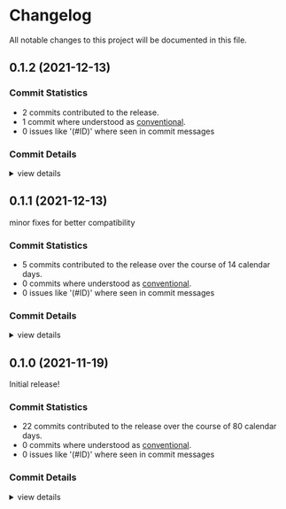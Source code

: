 # Changelog

All notable changes to this project will be documented in this file.

## 0.1.2 (2021-12-13)

### Commit Statistics

<csr-read-only-do-not-edit/>

 - 2 commits contributed to the release.
 - 1 commit where understood as [conventional](https://www.conventionalcommits.org).
 - 0 issues like '(#ID)' where seen in commit messages

### Commit Details

<csr-read-only-do-not-edit/>

<details><summary>view details</summary>

 * **Uncategorized**
    - Release narui_core v0.1.1, narui_widgets v0.1.1 ([`5fe495b`](https://github.comgit//apertus-open-source-cinema/narui/commit/5fe495ba8510e689da4d21f631d390abfa111a8d))
    - use TriangleList again ([`e9147ed`](https://github.comgit//apertus-open-source-cinema/narui/commit/e9147edccd11b53baae8bbe5173d04f21f4c545a))
</details>

## 0.1.1 (2021-12-13)

minor fixes for better compatibility

### Commit Statistics

<csr-read-only-do-not-edit/>

 - 5 commits contributed to the release over the course of 14 calendar days.
 - 0 commits where understood as [conventional](https://www.conventionalcommits.org).
 - 0 issues like '(#ID)' where seen in commit messages

### Commit Details

<csr-read-only-do-not-edit/>

<details><summary>view details</summary>

 * **Uncategorized**
    - Release narui_core v0.1.1, narui_widgets v0.1.1 ([`d0eb5a7`](https://github.comgit//apertus-open-source-cinema/narui/commit/d0eb5a7b0448750c848ae6e382048fb60c1790f6))
    - Adjusting changelogs prior to release of narui_core v0.1.1, narui_widgets v0.1.1 ([`7e51058`](https://github.comgit//apertus-open-source-cinema/narui/commit/7e51058be8960873da3d46b53d7ed99d5840d438))
    - switch to 4 sample anti-aliasing ([`cdcc471`](https://github.comgit//apertus-open-source-cinema/narui/commit/cdcc471f2c0952dbe5bce789bfae72f1bf3897a6))
    - upgrade vulcano-rs to 0.27.0 ([`a4ec9f9`](https://github.comgit//apertus-open-source-cinema/narui/commit/a4ec9f992b405a6b832045f581e06d9b41f80c71))
    - do not eagerly acquire new swapchain images ([`6b78d9b`](https://github.comgit//apertus-open-source-cinema/narui/commit/6b78d9b28b59cd563fe6d2b351ddeff47c23359c))
</details>

## 0.1.0 (2021-11-19)

Initial release!

### Commit Statistics

<csr-read-only-do-not-edit/>

 - 22 commits contributed to the release over the course of 80 calendar days.
 - 0 commits where understood as [conventional](https://www.conventionalcommits.org).
 - 0 issues like '(#ID)' where seen in commit messages

### Commit Details

<csr-read-only-do-not-edit/>

<details><summary>view details</summary>

 * **Uncategorized**
    - Release narui_core v0.1.0, narui_macros v0.1.0, narui_widgets v0.1.0, narui v0.1.0 ([`ded0884`](https://github.comgit//apertus-open-source-cinema/narui/commit/ded08846593b06955d2413823f439a7436189eae))
    - Release rutter_layout v0.1.0, narui_core v0.1.0, narui_macros v0.1.0, narui_widgets v0.1.0, narui v0.1.0 ([`dc18edd`](https://github.comgit//apertus-open-source-cinema/narui/commit/dc18edd7b636abfd9815716d9a3b0d297f2179e9))
    - Release freelist v0.1.0, rutter_layout v0.1.0, narui_core v0.1.0, narui_macros v0.1.0, narui_widgets v0.1.0, narui v0.1.0 ([`5b90685`](https://github.comgit//apertus-open-source-cinema/narui/commit/5b9068543940621cf046f0dbd8d84cad0b9bfa3d))
    - Release freelist v0.1.0, rutter_layout v0.1.0, narui_core v0.1.0, narui_macros v0.1.0, narui_widgets v0.1.0, narui v0.1.0 ([`974b403`](https://github.comgit//apertus-open-source-cinema/narui/commit/974b40366ec6bcd43a6c32883f117b7ca45753d8))
    - Release freelist v0.1.0, rutter_layout v0.1.0, narui_core v0.1.0, narui_macros v0.1.0, narui_widgets v0.1.0, narui v0.1.0 ([`86eb164`](https://github.comgit//apertus-open-source-cinema/narui/commit/86eb1640fe543d25e0e8842181aac6e9b392fe63))
    - use best device for our requirements ([`deb6ae7`](https://github.comgit//apertus-open-source-cinema/narui/commit/deb6ae780b4a97258f4dc521d7280b7baff33090))
    - add metadata to Cargo.toml files ([`23cb406`](https://github.comgit//apertus-open-source-cinema/narui/commit/23cb406809d31613caa3457eaa983e81b349eab6))
    - upgrade vulkano rs to 0.26.0 ([`30a2797`](https://github.comgit//apertus-open-source-cinema/narui/commit/30a2797815ef0b1ca38e782a8387c816732de1a4))
    - Rework macro imports ([`99bffa7`](https://github.comgit//apertus-open-source-cinema/narui/commit/99bffa76b373f2191ee2e50d425642905708961d))
    - Implement subpasses ([`a60d2d6`](https://github.comgit//apertus-open-source-cinema/narui/commit/a60d2d66b18ce49a05ec3e6491592f04de2e6e39))
    - optimize widget gen to use Option instead of Rc ([`dfdba3c`](https://github.comgit//apertus-open-source-cinema/narui/commit/dfdba3cb18815672cd94f586621039eaf2c90dff))
    - fix compiling on stable rust ([`5f12191`](https://github.comgit//apertus-open-source-cinema/narui/commit/5f1219183a04b820fb8d4581467574d77ed0c690))
    - rework proc macros to not generate as many macros ([`38a6439`](https://github.comgit//apertus-open-source-cinema/narui/commit/38a64396b94a5b8e23fdc1d8ab47f14ffcff29b7))
    - directly overwrite args, do not create a new Box ([`b78bf62`](https://github.comgit//apertus-open-source-cinema/narui/commit/b78bf620a205e5ce1d0fda22de36a3343e3fa9d2))
    - implement correct (render) sorting for text ([`1aa92c5`](https://github.comgit//apertus-open-source-cinema/narui/commit/1aa92c534b1ef55750e7002d84a1da81ab413fdc))
    - optimize KeyMap even further ([`b9a799e`](https://github.comgit//apertus-open-source-cinema/narui/commit/b9a799e87c1b79a34d77f73bbe807f1053b2f0f4))
    - optimize KeyMap slightly using HashMap::entry ([`ba3b6a0`](https://github.comgit//apertus-open-source-cinema/narui/commit/ba3b6a005e802e458b1713f9df90ef04de331f35))
    - update and cleanup deps ([`0f08af9`](https://github.comgit//apertus-open-source-cinema/narui/commit/0f08af9ca7e7a5f67eea20549b8a5322770fc30e))
    - remove jemallocator ([`f471cc0`](https://github.comgit//apertus-open-source-cinema/narui/commit/f471cc09d922290f7ad0637f9a8252bdf61e8570))
    - slight optimization of shout_args ([`80b3792`](https://github.comgit//apertus-open-source-cinema/narui/commit/80b37926fb1774c15d8810dcecdbb9874dee4110))
    - render lyon, text and rounded rect single pass ([`4ad6232`](https://github.comgit//apertus-open-source-cinema/narui/commit/4ad623252ed3c4bbeccdc74a7ecd6d6cf77981fa))
    - refactoring ([`16f0955`](https://github.comgit//apertus-open-source-cinema/narui/commit/16f0955fc104936fc29627c6bb29567e73ebe664))
</details>

